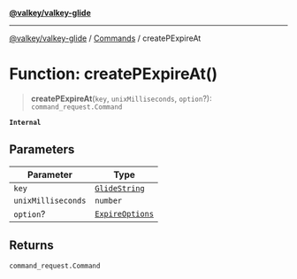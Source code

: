[**@valkey/valkey-glide**](../../README.md)

***

[@valkey/valkey-glide](../../modules.md) / [Commands](../README.md) / createPExpireAt

# Function: createPExpireAt()

> **createPExpireAt**(`key`, `unixMilliseconds`, `option`?): `command_request.Command`

**`Internal`**

## Parameters

| Parameter | Type |
| ------ | ------ |
| `key` | [`GlideString`](../../BaseClient/type-aliases/GlideString.md) |
| `unixMilliseconds` | `number` |
| `option`? | [`ExpireOptions`](../enumerations/ExpireOptions.md) |

## Returns

`command_request.Command`
